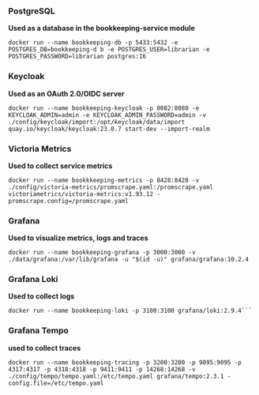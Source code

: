  ### PostgreSQL

**Used as a database in the bookkeeping-service module** 

```shell
docker run --name bookkeeping-db -p 5433:5432 -e POSTGRES_DB=bookkeeping-d b -e POSTGRES_USER=librarian -e POSTGRES_PASSWORD=librarian postgres:16
```

### Keycloak

**Used as an OAuth 2.0/OIDC server**

```shell
docker run --name bookkeeping-keycloak -p 8082:8080 -e KEYCLOAK_ADMIN=admin -e KEYCLOAK_ADMIN_PASSWORD=admin -v ./config/keycloak/import:/opt/keycloak/data/import quay.io/keycloak/keycloak:23.0.7 start-dev --import-realm
```

### Victoria Metrics

**Used to collect service metrics**

```shell
docker run --name bookkkeeping-metrics -p 8428:8428 -v ./config/victoria-metrics/promscrape.yaml:/promscrape.yaml victoriametrics/victoria-metrics:v1.93.12 -promscrape.config=/promscrape.yaml
```

### Grafana

**Used to visualize metrics, logs and traces**

```shell
docker run --name bookkeeping-grafana -p 3000:3000 -v ./data/grafana:/var/lib/grafana -u "$(id -u)" grafana/grafana:10.2.4
```

### Grafana Loki

**Used to collect logs**

```shell
docker run --name bookkeeping-loki -p 3100:3100 grafana/loki:2.9.4```
```

### Grafana Tempo

**used to collect traces**

```shell
docker run --name bookkeeping-tracing -p 3200:3200 -p 9095:9095 -p 4317:4317 -p 4318:4318 -p 9411:9411 -p 14268:14268 -v ./config/tempo/tempo.yaml:/etc/tempo.yaml grafana/tempo:2.3.1 -config.file=/etc/tempo.yaml
```